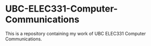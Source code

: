# UBC-ELEC331-Computer-Communications

This is a repository containing my work of UBC ELEC331 Computer Communications.



